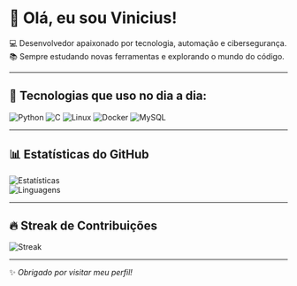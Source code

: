 # 👋 Olá, eu sou Vinicius!  

💻 Desenvolvedor apaixonado por tecnologia, automação e cibersegurança.  
📚 Sempre estudando novas ferramentas e explorando o mundo do código.  

---

## 🚀 Tecnologias que uso no dia a dia:
![Python](https://img.shields.io/badge/Python-3776AB?style=for-the-badge&logo=python&logoColor=white)
![C](https://img.shields.io/badge/C-00599C?style=for-the-badge&logo=c&logoColor=white)
![Linux](https://img.shields.io/badge/Linux-FCC624?style=for-the-badge&logo=linux&logoColor=black)
![Docker](https://img.shields.io/badge/Docker-2496ED?style=for-the-badge&logo=docker&logoColor=white)
![MySQL](https://img.shields.io/badge/MySQL-4479A1?style=for-the-badge&logo=mysql&logoColor=white)

---

## 📊 Estatísticas do GitHub
![Estatísticas](https://github-readme-stats.vercel.app/api?username=Viniciusp12&show_icons=true&theme=radical)  
![Linguagens](https://github-readme-stats.vercel.app/api/top-langs/?username=Viniciusp12&layout=compact&theme=radical)  

---

## 🔥 Streak de Contribuições
![Streak](https://streak-stats.demolab.com?user=Viniciusp12&theme=radical&date_format=j%20M%5B%20Y%5D)  

---

✨ *Obrigado por visitar meu perfil!*  
